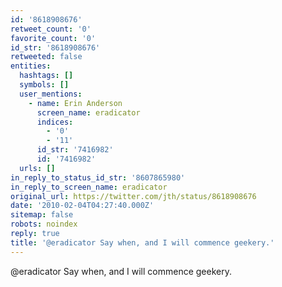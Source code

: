 ```yaml
---
id: '8618908676'
retweet_count: '0'
favorite_count: '0'
id_str: '8618908676'
retweeted: false
entities:
  hashtags: []
  symbols: []
  user_mentions:
    - name: Erin Anderson
      screen_name: eradicator
      indices:
        - '0'
        - '11'
      id_str: '7416982'
      id: '7416982'
  urls: []
in_reply_to_status_id_str: '8607865980'
in_reply_to_screen_name: eradicator
original_url: https://twitter.com/jth/status/8618908676
date: '2010-02-04T04:27:40.000Z'
sitemap: false
robots: noindex
reply: true
title: '@eradicator Say when, and I will commence geekery.'
---
```


@eradicator Say when, and I will commence geekery.